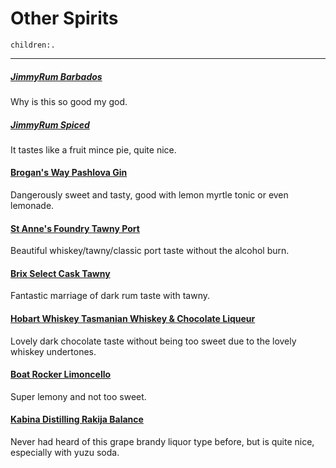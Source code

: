# Other Spirits
```query
children:.
```
---

##### [JimmyRum Barbados](https://jimmyrum.com.au/products/barbados?srsltid=AfmBOooIDygyLnPBSHe57j9bxX18l0idLKd__d-QtR_g0llRLr6d9QWq)
Why is this so good my god.

##### [JimmyRum Spiced](https://jimmyrum.com.au/collections/rum/products/new-release-spiced)
It tastes like a fruit mince pie, quite nice.

#### [Brogan's Way Pashlova Gin](https://brogansway.com.au/products/pashlova-gin)
Dangerously sweet and tasty, good with lemon myrtle tonic or even lemonade.

#### [St Anne's Foundry Tawny Port](https://stanneswinery.com.au/product/st-annes-foundry-tawny/)
Beautiful whiskey/tawny/classic port taste without the alcohol burn.

#### [Brix Select Cask Tawny](https://www.brixdistillers.com/select-cask-tawny)
Fantastic marriage of dark rum taste with tawny.

#### [Hobart Whiskey Tasmanian Whiskey & Chocolate Liqueur](https://hobartwhisky.com.au/products/tasmanian-whisky-and-chocolate-liqueur)
Lovely dark chocolate taste without being too sweet due to the lovely whiskey undertones.

#### [Boat Rocker Limoncello](https://www.boatrocker.com.au/products/limoncello-3195)
Super lemony and not too sweet.

#### [Kabina Distilling Rakija Balance](https://kabinadistilling.com/products/kabina-balance-rakija-40-abbv)
Never had heard of this grape brandy liquor type before, but is quite nice, especially with yuzu soda.
